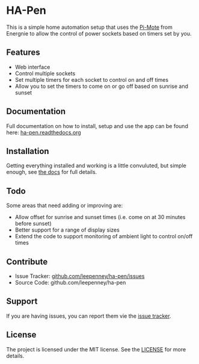 HA-Pen
========

This is a simple home automation setup that uses the [Pi-Mote](https://energenie4u.co.uk/catalogue/product/ENER002-2PI) from Energnie to allow the control of power sockets based on timers set by you.

Features
--------
            
- Web interface
- Control multiple sockets
- Set multiple timers for each socket to control on and off times
- Allow you to set the timers to come on or go off based on sunrise and sunset

Documentation
-------------

Full documentation on how to install, setup and use the app can be found here: [ha-pen.readthedocs.org](http://ha-pen.readthedocs.org/)
            
Installation
------------
            
Getting everything installed and working is a little convuluted, but simple enough, see [the docs](http://ha-pen.readthedocs.org/) for full details.

Todo
----

Some areas that need adding or improving are:

- Allow offset for sunrise and sunset times (i.e. come on at 30 minutes before sunset)
- Better support for a range of display sizes
- Extend the code to support monitoring of ambient light to control on/off times
                
Contribute
----------
                
- Issue Tracker: [github.com/leepenney/ha-pen/issues](https://github.com/leepenney/ha-pen/issues)
- Source Code: github.com/leepenney/ha-pen
                
Support
-------
               
If you are having issues, you can report them vie the [issue tracker](https://github/com/leepenney/ha-pen/issues).
                
License
-------
                
The project is licensed under the MIT license. See the [LICENSE](LICENSE.md) for more details.
